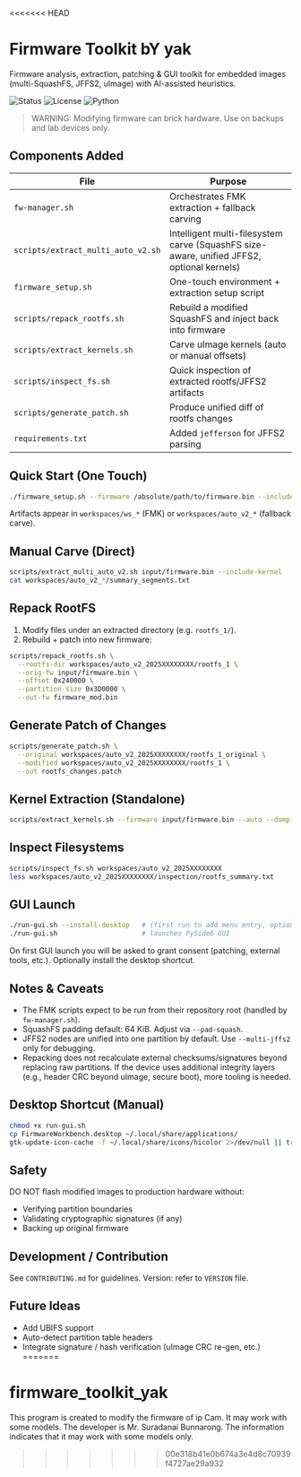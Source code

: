 <<<<<<< HEAD
# Firmware Toolkit bY yak

Firmware analysis, extraction, patching & GUI toolkit for embedded images (multi-SquashFS, JFFS2, uImage) with AI-assisted heuristics.

![Status](https://img.shields.io/badge/status-alpha-orange) ![License](https://img.shields.io/badge/license-MIT-green) ![Python](https://img.shields.io/badge/Python-3.10%2B-blue)

> WARNING: Modifying firmware can brick hardware. Use on backups and lab devices only.

## Components Added

| File | Purpose |
|------|---------|
| `fw-manager.sh` | Orchestrates FMK extraction + fallback carving |
| `scripts/extract_multi_auto_v2.sh` | Intelligent multi-filesystem carve (SquashFS size-aware, unified JFFS2, optional kernels) |
| `firmware_setup.sh` | One-touch environment + extraction setup script |
| `scripts/repack_rootfs.sh` | Rebuild a modified SquashFS and inject back into firmware |
| `scripts/extract_kernels.sh` | Carve uImage kernels (auto or manual offsets) |
| `scripts/inspect_fs.sh` | Quick inspection of extracted rootfs/JFFS2 artifacts |
| `scripts/generate_patch.sh` | Produce unified diff of rootfs changes |
| `requirements.txt` | Added `jefferson` for JFFS2 parsing |

## Quick Start (One Touch)

```bash
./firmware_setup.sh --firmware /absolute/path/to/firmware.bin --include-kernel
```

Artifacts appear in `workspaces/ws_*` (FMK) or `workspaces/auto_v2_*` (fallback carve).

## Manual Carve (Direct)

```bash
scripts/extract_multi_auto_v2.sh input/firmware.bin --include-kernel
cat workspaces/auto_v2_*/summary_segments.txt
```

## Repack RootFS

1. Modify files under an extracted directory (e.g. `rootfs_1/`).
2. Rebuild + patch into new firmware:

```bash
scripts/repack_rootfs.sh \
  --rootfs-dir workspaces/auto_v2_2025XXXXXXXX/rootfs_1 \
  --orig-fw input/firmware.bin \
  --offset 0x240000 \
  --partition-size 0x3D0000 \
  --out-fw firmware_mod.bin
```

## Generate Patch of Changes

```bash
scripts/generate_patch.sh \
  --original workspaces/auto_v2_2025XXXXXXXX/rootfs_1_original \
  --modified workspaces/auto_v2_2025XXXXXXXX/rootfs_1 \
  --out rootfs_changes.patch
```

## Kernel Extraction (Standalone)

```bash
scripts/extract_kernels.sh --firmware input/firmware.bin --auto --dump-payload
```

## Inspect Filesystems

```bash
scripts/inspect_fs.sh workspaces/auto_v2_2025XXXXXXXX
less workspaces/auto_v2_2025XXXXXXXX/inspection/rootfs_summary.txt
```

## GUI Launch

```bash
./run-gui.sh --install-desktop   # (first run to add menu entry, optional)
./run-gui.sh                     # launches PySide6 GUI
```

On first GUI launch you will be asked to grant consent (patching, external tools, etc.). Optionally install the desktop shortcut.

## Notes & Caveats

- The FMK scripts expect to be run from their repository root (handled by `fw-manager.sh`).
- SquashFS padding default: 64 KiB. Adjust via `--pad-squash`.
- JFFS2 nodes are unified into one partition by default. Use `--multi-jffs2` only for debugging.
- Repacking does not recalculate external checksums/signatures beyond replacing raw partitions. If the device uses additional integrity layers (e.g., header CRC beyond uImage, secure boot), more tooling is needed.

## Desktop Shortcut (Manual)

```bash
chmod +x run-gui.sh
cp FirmwareWorkbench.desktop ~/.local/share/applications/
gtk-update-icon-cache -f ~/.local/share/icons/hicolor 2>/dev/null || true
```

## Safety

DO NOT flash modified images to production hardware without:
- Verifying partition boundaries
- Validating cryptographic signatures (if any)
- Backing up original firmware

## Development / Contribution

See `CONTRIBUTING.md` for guidelines. Version: refer to `VERSION` file.

## Future Ideas

- Add UBIFS support
- Auto-detect partition table headers
- Integrate signature / hash verification (uImage CRC re-gen, etc.)
=======
# firmware_toolkit_yak
This program is created to modify the firmware of ip Cam. It may work with some models. The developer is Mr. Suradanai Bunnarong. The information indicates that it may work with some models only.
>>>>>>> 00e318b41e0b674a3e4d8c70939f4727ae29a932
